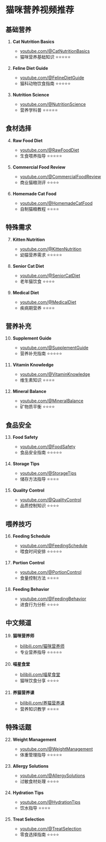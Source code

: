 # 猫咪营养视频推荐

## 基础营养
1. **Cat Nutrition Basics**
   - [youtube.com/@CatNutritionBasics](https://youtube.com/@CatNutritionBasics)
   - 猫咪营养基础知识 ⭐⭐⭐⭐⭐

2. **Feline Diet Guide**
   - [youtube.com/@FelineDietGuide](https://youtube.com/@FelineDietGuide)
   - 猫科动物饮食指南 ⭐⭐⭐⭐⭐

3. **Nutrition Science**
   - [youtube.com/@NutritionScience](https://youtube.com/@NutritionScience)
   - 营养学科普 ⭐⭐⭐⭐⭐

## 食材选择
4. **Raw Food Diet**
   - [youtube.com/@RawFoodDiet](https://youtube.com/@RawFoodDiet)
   - 生食喂养指导 ⭐⭐⭐⭐⭐

5. **Commercial Food Review**
   - [youtube.com/@CommercialFoodReview](https://youtube.com/@CommercialFoodReview)
   - 商业猫粮测评 ⭐⭐⭐⭐

6. **Homemade Cat Food**
   - [youtube.com/@HomemadeCatFood](https://youtube.com/@HomemadeCatFood)
   - 自制猫粮教程 ⭐⭐⭐⭐

## 特殊需求
7. **Kitten Nutrition**
   - [youtube.com/@KittenNutrition](https://youtube.com/@KittenNutrition)
   - 幼猫营养需求 ⭐⭐⭐⭐⭐

8. **Senior Cat Diet**
   - [youtube.com/@SeniorCatDiet](https://youtube.com/@SeniorCatDiet)
   - 老年猫饮食 ⭐⭐⭐⭐

9. **Medical Diet**
   - [youtube.com/@MedicalDiet](https://youtube.com/@MedicalDiet)
   - 疾病期营养 ⭐⭐⭐⭐

## 营养补充
10. **Supplement Guide**
    - [youtube.com/@SupplementGuide](https://youtube.com/@SupplementGuide)
    - 营养补充指南 ⭐⭐⭐⭐⭐

11. **Vitamin Knowledge**
    - [youtube.com/@VitaminKnowledge](https://youtube.com/@VitaminKnowledge)
    - 维生素知识 ⭐⭐⭐⭐

12. **Mineral Balance**
    - [youtube.com/@MineralBalance](https://youtube.com/@MineralBalance)
    - 矿物质平衡 ⭐⭐⭐⭐

## 食品安全
13. **Food Safety**
    - [youtube.com/@FoodSafety](https://youtube.com/@FoodSafety)
    - 食品安全指南 ⭐⭐⭐⭐⭐

14. **Storage Tips**
    - [youtube.com/@StorageTips](https://youtube.com/@StorageTips)
    - 储存方法指导 ⭐⭐⭐⭐

15. **Quality Control**
    - [youtube.com/@QualityControl](https://youtube.com/@QualityControl)
    - 品质控制知识 ⭐⭐⭐⭐

## 喂养技巧
16. **Feeding Schedule**
    - [youtube.com/@FeedingSchedule](https://youtube.com/@FeedingSchedule)
    - 喂食时间安排 ⭐⭐⭐⭐⭐

17. **Portion Control**
    - [youtube.com/@PortionControl](https://youtube.com/@PortionControl)
    - 食量控制方法 ⭐⭐⭐⭐

18. **Feeding Behavior**
    - [youtube.com/@FeedingBehavior](https://youtube.com/@FeedingBehavior)
    - 进食行为分析 ⭐⭐⭐⭐

## 中文频道
19. **猫咪营养师**
    - [bilibili.com/猫咪营养师](https://bilibili.com/)
    - 专业营养指导 ⭐⭐⭐⭐⭐

20. **喵星食堂**
    - [bilibili.com/喵星食堂](https://bilibili.com/)
    - 猫咪饮食分享 ⭐⭐⭐⭐

21. **养猫营养课**
    - [bilibili.com/养猫营养课](https://bilibili.com/)
    - 营养知识教学 ⭐⭐⭐⭐

## 特殊话题
22. **Weight Management**
    - [youtube.com/@WeightManagement](https://youtube.com/@WeightManagement)
    - 体重管理指导 ⭐⭐⭐⭐⭐

23. **Allergy Solutions**
    - [youtube.com/@AllergySolutions](https://youtube.com/@AllergySolutions)
    - 过敏食材处理 ⭐⭐⭐⭐

24. **Hydration Tips**
    - [youtube.com/@HydrationTips](https://youtube.com/@HydrationTips)
    - 饮水指导 ⭐⭐⭐⭐

25. **Treat Selection**
    - [youtube.com/@TreatSelection](https://youtube.com/@TreatSelection)
    - 零食选择指南 ⭐⭐⭐⭐ 